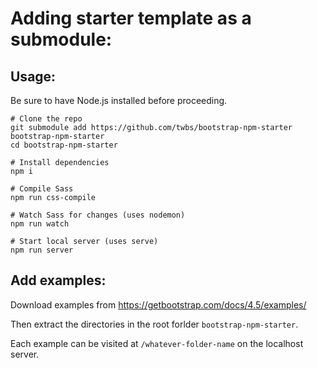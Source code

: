 # Adding starter template as a submodule:
## Usage:
Be sure to have Node.js installed before proceeding.

```
# Clone the repo
git submodule add https://github.com/twbs/bootstrap-npm-starter bootstrap-npm-starter
cd bootstrap-npm-starter

# Install dependencies
npm i

# Compile Sass
npm run css-compile

# Watch Sass for changes (uses nodemon)
npm run watch

# Start local server (uses serve)
npm run server
```

## Add examples:
Download examples from https://getbootstrap.com/docs/4.5/examples/

Then extract the directories in the root forlder `bootstrap-npm-starter`.

Each example can be visited at `/whatever-folder-name` on the localhost server. 